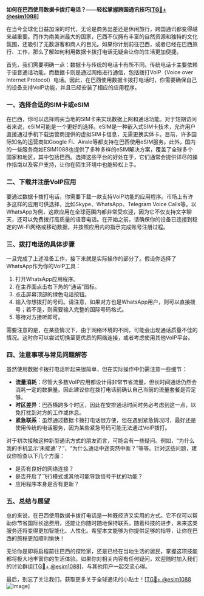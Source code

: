 **如何在巴西使用数据卡拨打电话？——轻松掌握跨国通讯技巧[[TG💪+ @esim1088](https://t.me/s/esim1088)]**

在当今全球化日益加深的时代，无论是商务出差还是休闲旅行，跨国通讯都变得越来越重要。而作为南美洲最大的国家，巴西不仅拥有丰富的自然资源和独特的文化氛围，还吸引了无数游客和商人的目光。如果你计划前往巴西，或者已经在巴西旅行、工作，那么了解如何利用数据卡拨打电话无疑会让你的生活更加便捷。

首先，我们需要明确一点：数据卡与传统的电话卡有所不同。传统电话卡主要依赖于语音通话功能，而数据卡则是通过网络进行通信，包括拨打VoIP（Voice over Internet Protocol）电话。因此，在巴西使用数据卡拨打电话时，你需要确保自己的设备支持VoIP功能，并且已经安装了相应的应用程序。

### **一、选择合适的SIM卡或eSIM**

在巴西，你可以选择购买当地的SIM卡来实现数据上网和通话功能。对于短期访问者来说，eSIM可能是一个更好的选择。eSIM是一种嵌入式SIM卡技术，允许用户直接通过手机下载运营商提供的虚拟SIM卡信息，无需更换实体卡。目前，许多国际知名的运营商如Google Fi、Airalo等都支持在巴西使用eSIM服务。此外，国内的一些服务商如ESIM1088也提供了多种多样的eSIM解决方案，覆盖了全球多个国家和地区，其中包括巴西。选择这些平台的好处在于，它们通常会提供详尽的操作指南以及客户支持，让你在陌生环境中也能轻松上手。

### **二、下载并注册VoIP应用**

要通过数据卡拨打电话，你需要下载一款支持VoIP功能的应用程序。市场上有许多这样的应用可供选择，比如Skype、WhatsApp、Telegram Voice Calls等。以WhatsApp为例，这款应用在全球范围内都非常受欢迎，因为它不仅支持文字聊天，还可以免费拨打高质量的语音电话。在开始之前，请确保你的设备已连接到稳定的Wi-Fi网络或移动数据，并按照应用内的指示完成账号注册过程。

### **三、拨打电话的具体步骤**

一旦完成了上述准备工作，接下来就是实际操作的部分了。假设你选择了WhatsApp作为你的VoIP工具：

1. 打开WhatsApp应用程序。
2. 在主界面点击右下角的“通话”图标。
3. 点击屏幕顶部的绿色电话按钮。
4. 输入你想拨打的号码。请注意，如果对方也是WhatsApp用户，则可以直接拨号；若不是，则需要输入完整的国际号码格式。
5. 等待对方接听即可。

需要注意的是，在某些情况下，由于网络环境的不同，可能会出现通话质量不佳的情况。这时你可以尝试切换至更优质的网络连接，或者考虑使用其他VoIP平台。

### **四、注意事项与常见问题解答**

虽然使用数据卡拨打电话听起来很简单，但在实际操作中仍需注意一些细节：

- **流量消耗**：尽管大多数VoIP应用都设计得非常节省流量，但长时间通话仍然会消耗一定的数据量。因此建议你在拨打电话前确认自己当前的流量套餐是否足够。
- **时区差异**：巴西横跨多个时区，因此在安排通话时间时务必考虑到这一点，以免打扰到对方的工作或休息。
- **紧急联系**：虽然通过数据卡拨打电话很方便，但在遇到紧急情况时，最好还是使用传统的电话服务，因为某些紧急号码可能无法通过VoIP拨打。

对于初次接触这种新型通讯方式的朋友而言，可能会有一些疑问。例如，“为什么我的手机显示‘未接通’？”、“为什么通话中途突然中断？”等等。针对这些问题，建议你检查以下几个方面：
- 是否有良好的网络连接？
- 是否开启了飞行模式或其他可能导致信号干扰的功能？
- 应用程序本身是否有更新？

### **五、总结与展望**

总的来说，在巴西使用数据卡拨打电话是一种既经济又实用的方式。它不仅可以帮助你节省国际长途费用，还能让你随时随地保持联系。随着科技的进步，未来这类服务还将变得更加智能化、人性化。希望本文能够为你提供足够的指导，让你在巴西的旅程更加顺利愉快！

无论你是即将启程前往巴西的探险家，还是已经在当地生活的居民，掌握这项技能都将极大地丰富你的生活体验。如果你对相关内容有任何疑问，欢迎随时加入我们的讨论群组[[TG💪+ @esim1088](https://t.me/s/esim1088)]，与其他用户一起交流心得。

最后，别忘了关注我们，获取更多关于全球通讯的小贴士！[[TG💪+ @esim1088](https://t.me/s/esim1088) ![Image](https://i.postimg.cc/4NQfJmqS/Snipaste-2025-05-13-00-14-12.png)]